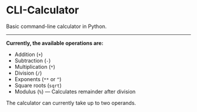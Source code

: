 # CLI-Calculator
Basic command-line calculator in Python.

---
**Currently, the available operations are:**
- Addition (`+`)
- Subtraction (`-`)
- Multiplication (`*`)
- Division (`/`)
- Exponents (`**` or `^`)
- Square roots (`sqrt`)
- Modulus (`%`) — Calculates remainder after division

The calculator can currently take up to two operands.
